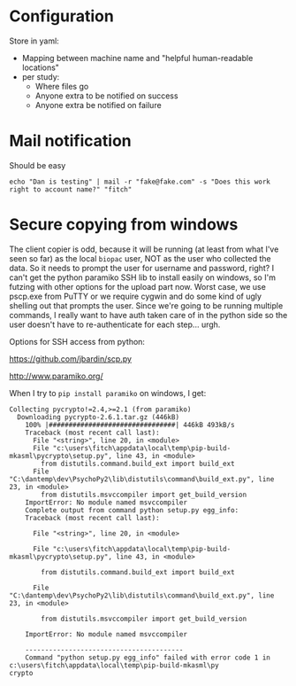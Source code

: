 # Configuration

Store in yaml:

- Mapping between machine name and "helpful human-readable locations"
- per study:
  - Where files go
  - Anyone extra to be notified on success
  - Anyone extra be notified on failure



# Mail notification

Should be easy

    echo "Dan is testing" | mail -r "fake@fake.com" -s "Does this work right to account name?" "fitch"


# Secure copying from windows

The client copier is odd, because it will be running (at least from what I've seen so far) as the local `biopac` user, NOT as the user who collected the data. So it needs to prompt the user for username and password, right? I can't get the python paramiko SSH lib to install easily on windows, so I'm futzing with other options for the upload part now. Worst case, we use pscp.exe from PuTTY or we require cygwin and do some kind of ugly shelling out that prompts the user. Since we're going to be running multiple commands, I really want to have auth taken care of in the python side so the user doesn't have to re-authenticate for each step... urgh.

Options for SSH access from python:

https://github.com/jbardin/scp.py

http://www.paramiko.org/

When I try to `pip install paramiko` on windows, I get:

    Collecting pycrypto!=2.4,>=2.1 (from paramiko)
      Downloading pycrypto-2.6.1.tar.gz (446kB)
        100% |################################| 446kB 493kB/s
        Traceback (most recent call last):
          File "<string>", line 20, in <module>
          File "c:\users\fitch\appdata\local\temp\pip-build-mkasml\pycrypto\setup.py", line 43, in <module>
            from distutils.command.build_ext import build_ext
          File "C:\dantemp\dev\PsychoPy2\lib\distutils\command\build_ext.py", line 23, in <module>
            from distutils.msvccompiler import get_build_version
        ImportError: No module named msvccompiler
        Complete output from command python setup.py egg_info:
        Traceback (most recent call last):

          File "<string>", line 20, in <module>

          File "c:\users\fitch\appdata\local\temp\pip-build-mkasml\pycrypto\setup.py", line 43, in <module>

            from distutils.command.build_ext import build_ext

          File "C:\dantemp\dev\PsychoPy2\lib\distutils\command\build_ext.py", line 23, in <module>

            from distutils.msvccompiler import get_build_version

        ImportError: No module named msvccompiler

        ----------------------------------------
        Command "python setup.py egg_info" failed with error code 1 in c:\users\fitch\appdata\local\temp\pip-build-mkasml\py
    crypto

